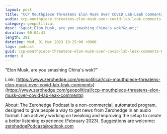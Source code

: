 ```yaml
---
layout: post
title: "CCP Mouthpiece Threatens Elon Musk Over COVID Lab-Leak Comments"
audio: ccp-mouthpiece-threatens-elon-musk-over-covid-lab-leak-comments-0
category: geopolitical
desc: "&quot;Elon Musk, are you smashing China's wok?&quot;"
duration: 00:04:41
length: 281
datetime: Wed, 01 Mar 2023 19:25:00 +0000
tags: podcast
guid: ccp-mouthpiece-threatens-elon-musk-over-covid-lab-leak-comments-0
order: 0
---
```

&quot;Elon Musk, are you smashing China's wok?&quot;

Link: [https://www.zerohedge.com/geopolitical/ccp-mouthpiece-threatens-elon-musk-over-covid-lab-leak-comments](https://www.zerohedge.com/geopolitical/ccp-mouthpiece-threatens-elon-musk-over-covid-lab-leak-comments)

About: The Zerohedge Podcast is a non-commercial, automated program, designed to give people a way to get news from Zerohedge in an audio format.  I am actively working on tweaking and improving the setup to create a better listening experience (February 2023).  Suggestions are welcome: [zerohedgePodcast@outlook.com](mailto:zerohedgePodcast@outlook.com)